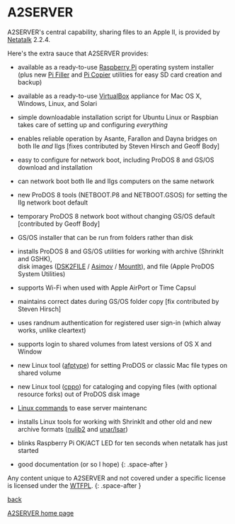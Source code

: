 # A2SERVER

A2SERVER's central capability, sharing files to an Apple II, is provided by
[Netatalk][1] 2.2.4.

Here's the extra sauce that A2SERVER provides:

* available as a ready-to-use [Raspberry Pi][2] operating system installer  
  (plus new [Pi Filler][3] and [Pi Copier][3] utilities for easy SD card
  creation and backup)

* available as a ready-to-use [VirtualBox][4] appliance for Mac OS X, Windows,
  Linux, and Solari

* simple downloadable installation script for Ubuntu Linux or Raspbian takes
  care of setting up and configuring *everything*

* enables reliable operation by Asante, Farallon and Dayna bridges on both IIe
  *and* IIgs \[fixes contributed by Steven Hirsch and Geoff Body\]

* easy to configure for network boot, including ProDOS 8 and GS/OS download
  and installation

* can network boot both IIe and IIgs computers on the same network

* new ProDOS 8 tools (NETBOOT.P8 and NETBOOT.GSOS) for setting the IIg network
  boot default

* temporary ProDOS 8 network boot without changing GS/OS default \[contributed
  by Geoff Body\]

* GS/OS installer that can be run from folders rather than disk

* installs ProDOS 8 and GS/OS utilities for working with archive (ShrinkIt and
  GSHK),  
  disk images ([DSK2FILE][5] / [Asimov][6] / [MountIt][7]), and file (Apple
  ProDOS System Utilities)

* supports Wi-Fi when used with Apple AirPort or Time Capsul

* maintains correct dates during GS/OS folder copy \[fix contributed by Steven
  Hirsch\]

* uses randnum authentication for registered user sign-in (which alway works,
  unlike cleartext)

* supports login to shared volumes from latest versions of OS X and Window

* new Linux tool ([afptype](scripts/tools/afptype.txt)) for setting ProDOS or
  classic Mac file types on shared volume

* new Linux tool ([cppo](scripts/tools/cppo.txt)) for cataloging and copying
  files (with optional resource forks) out of ProDOS disk image

* [Linux commands](a2server_commands.md) to ease server maintenanc

* installs Linux tools for working with ShrinkIt and other old and new archive
  formats ([nulib2][8] and [unar/lsar][9])

<!--
* sets up Raspberry Pi for shell login from Apple II via USB-serial cable or
  Raspberry Pi console cable
-->

* blinks Raspberry Pi OK/ACT LED for ten seconds when netatalk has just
  started

* good documentation (or so I hope)
{: .space-after }

Any content unique to A2SERVER and not covered under a specific license is
licensed under the [WTFPL][10].
{: .space-after }

[back][11]

[A2SERVER home page][12]

[1]: http://netatalk.sourceforge.net/
[2]: http://www.raspberrypi.org/
[3]: http://ivanx.com/raspberrypi/
[4]: http://www.virtualbox.org/
[5]: http://www.dwheeler.com/6502/oneelkruns/dsk2file.html
[6]: http://www.ninjaforce.com/html/products.html
[7]: http://www.brutaldeluxe.fr/products/apple2gs/mountit.html
[8]: http://www.nulib.com/
[9]: http://unarchiver.c3.cx/
[10]: http://www.wtfpl.net/
[11]: javascript:history.go(-1);
[12]: index.html
